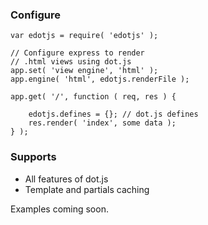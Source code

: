 ### Configure

	var edotjs = require( 'edotjs' );

	// Configure express to render
	// .html views using dot.js
    app.set( 'view engine', 'html' );
    app.engine( 'html', edotjs.renderFile );

    app.get( '/', function ( req, res ) {

    	edotjs.defines = {}; // dot.js defines
        res.render( 'index', some data );	
    } );

### Supports
- All features of dot.js
- Template and partials caching

Examples coming soon.